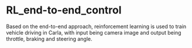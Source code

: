 # RL_end-to-end_control
Based on the end-to-end approach, reinforcement learning is used to train vehicle driving in Carla, with input being camera image and output being throttle, braking and steering angle.
